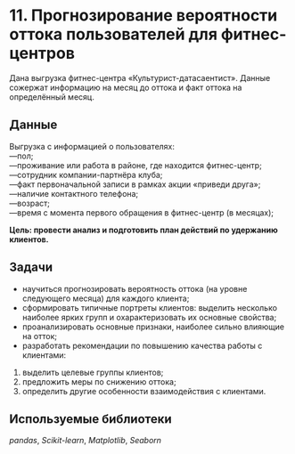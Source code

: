 #  11. Прогнозирование вероятности оттока пользователей для фитнес-центров

Дана выгрузка фитнес-центра «Культурист-датасаентист». Данные сожержат информацию на месяц до оттока и факт оттока на определённый месяц. 

## Данные

Выгрузка с информацией о пользователях:    
—пол;  
—проживание или работа в районе, где находится фитнес-центр;  
—сотрудник компании-партнёра клуба;  
—факт первоначальной записи в рамках акции «приведи друга»;  
—наличие контактного телефона;  
—возраст;  
—время с момента первого обращения в фитнес-центр (в месяцах);  


**Цель: провести анализ и подготовить план действий по удержанию клиентов.**


## Задачи

- научиться прогнозировать вероятность оттока (на уровне следующего месяца) для каждого клиента;  
- сформировать типичные портреты клиентов: выделить несколько наиболее ярких групп и охарактеризовать их основные свойства;  
- проанализировать основные признаки, наиболее сильно влияющие на отток;  
- разработать рекомендации по повышению качества работы с клиентами:  
1) выделить целевые группы клиентов;  
2) предложить меры по снижению оттока;  
3) определить другие особенности взаимодействия с клиентами.  
 
## Используемые библиотеки
*pandas*, *Scikit-learn*, *Matplotlib*, *Seaborn*


